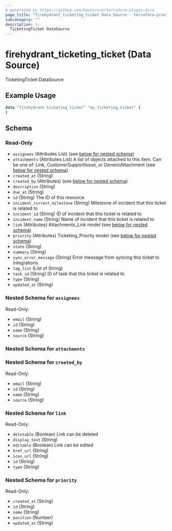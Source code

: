 ```yaml
---
# generated by https://github.com/hashicorp/terraform-plugin-docs
page_title: "firehydrant_ticketing_ticket Data Source - terraform-provider-firehydrant"
subcategory: ""
description: |-
  TicketingTicket DataSource
---
```


# firehydrant_ticketing_ticket (Data Source)

TicketingTicket DataSource

## Example Usage

```terraform
data "firehydrant_ticketing_ticket" "my_ticketing_ticket" {
}
```

<!-- schema generated by tfplugindocs -->
## Schema

### Read-Only

- `assignees` (Attributes List) (see [below for nested schema](#nestedatt--assignees))
- `attachments` (Attributes List) A list of objects attached to this item. Can be one of: Link, CustomerSupportIssue, or GenericAttachment (see [below for nested schema](#nestedatt--attachments))
- `created_at` (String)
- `created_by` (Attributes) (see [below for nested schema](#nestedatt--created_by))
- `description` (String)
- `due_at` (String)
- `id` (String) The ID of this resource.
- `incident_current_milestone` (String) Milestone of incident that this ticket is related to
- `incident_id` (String) ID of incident that this ticket is related to
- `incident_name` (String) Name of incident that this ticket is related to
- `link` (Attributes) Attachments_Link model (see [below for nested schema](#nestedatt--link))
- `priority` (Attributes) Ticketing_Priority model (see [below for nested schema](#nestedatt--priority))
- `state` (String)
- `summary` (String)
- `sync_error_message` (String) Error message from syncing this ticket to integrations
- `tag_list` (List of String)
- `task_id` (String) ID of task that this ticket is related to
- `type` (String)
- `updated_at` (String)

<a id="nestedatt--assignees"></a>
### Nested Schema for `assignees`

Read-Only:

- `email` (String)
- `id` (String)
- `name` (String)
- `source` (String)


<a id="nestedatt--attachments"></a>
### Nested Schema for `attachments`


<a id="nestedatt--created_by"></a>
### Nested Schema for `created_by`

Read-Only:

- `email` (String)
- `id` (String)
- `name` (String)
- `source` (String)


<a id="nestedatt--link"></a>
### Nested Schema for `link`

Read-Only:

- `deletable` (Boolean) Link can be deleted
- `display_text` (String)
- `editable` (Boolean) Link can be edited
- `href_url` (String)
- `icon_url` (String)
- `id` (String)
- `type` (String)


<a id="nestedatt--priority"></a>
### Nested Schema for `priority`

Read-Only:

- `created_at` (String)
- `id` (String)
- `name` (String)
- `position` (Number)
- `updated_at` (String)
